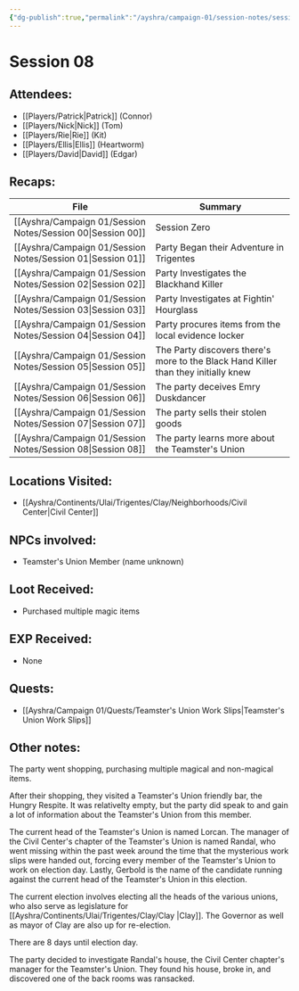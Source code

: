 ```yaml
---
{"dg-publish":true,"permalink":"/ayshra/campaign-01/session-notes/session-08/","tags":["session,"],"dgShowLocalGraph":true}
---
```


# Session 08

## Attendees:
- [[Players/Patrick\|Patrick]] (Connor)
- [[Players/Nick\|Nick]] (Tom)
- [[Players/Rie\|Rie]] (Kit)
- [[Players/Ellis\|Ellis]] (Heartworm)
- [[Players/David\|David]] (Edgar)

## Recaps:
| File                                                           | Summary                                                                            |
| -------------------------------------------------------------- | ---------------------------------------------------------------------------------- |
| [[Ayshra/Campaign 01/Session Notes/Session 00\|Session 00]] | Session Zero                                                                       |
| [[Ayshra/Campaign 01/Session Notes/Session 01\|Session 01]] | Party Began their Adventure in Trigentes                                           |
| [[Ayshra/Campaign 01/Session Notes/Session 02\|Session 02]] | Party Investigates the Blackhand Killer                                            |
| [[Ayshra/Campaign 01/Session Notes/Session 03\|Session 03]] | Party Investigates at Fightin' Hourglass                                           |
| [[Ayshra/Campaign 01/Session Notes/Session 04\|Session 04]] | Party procures items from the local evidence locker                                |
| [[Ayshra/Campaign 01/Session Notes/Session 05\|Session 05]] | The Party discovers there's more to the Black Hand Killer than they initially knew |
| [[Ayshra/Campaign 01/Session Notes/Session 06\|Session 06]] | The party deceives Emry Duskdancer                                                 |
| [[Ayshra/Campaign 01/Session Notes/Session 07\|Session 07]] | The party sells their stolen goods                                                 |
| [[Ayshra/Campaign 01/Session Notes/Session 08\|Session 08]] | The party learns more about the Teamster's Union                                   |


## Locations Visited:
- [[Ayshra/Continents/Ulai/Trigentes/Clay/Neighborhoods/Civil Center\|Civil Center]]
## NPCs involved:
- Teamster's Union Member (name unknown)
## Loot Received:
- Purchased multiple magic items
## EXP Received:
- None
## Quests:
- [[Ayshra/Campaign 01/Quests/Teamster's Union Work Slips\|Teamster's Union Work Slips]]

## Other notes:

The party went shopping, purchasing multiple magical and non-magical items. 

After their shopping, they visited a Teamster's Union friendly bar, the Hungry Respite. It was relativelty empty, but the party did speak to and gain a lot of information about the Teamster's Union from this member.

The current head of the Teamster's Union is named Lorcan. The manager of the Civil Center's chapter of the Teamster's Union is named Randal, who went missing within the past week around the time that the mysterious work slips were handed out, forcing every member of the Teamster's Union to work on election day. Lastly, Gerbold is the name of the candidate running against the current head of the Teamster's Union in this election.

The current election involves electing all the heads of the various unions, who also serve as legislature for [[Ayshra/Continents/Ulai/Trigentes/Clay/Clay \|Clay]]. The Governor as well as mayor of Clay are also up for re-election. 

There are 8 days until election day. 

The party decided to investigate Randal's house, the Civil Center chapter's manager for the Teamster's Union. They found his house, broke in, and discovered one of the back rooms was ransacked.
